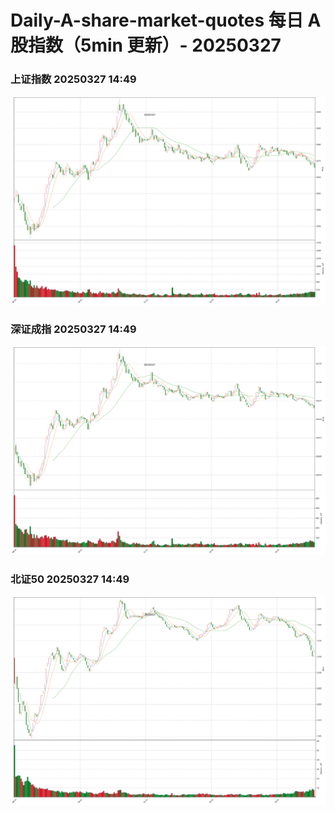 
# Daily-A-share-market-quotes 每日 A 股指数（5min 更新）- 20250327

### 上证指数 20250327 14:49
![](./fig/2025/3/20250327-sh000001.png)

### 深证成指 20250327 14:49
![](./fig/2025/3/20250327-sz399001.png)

### 北证50 20250327 14:49
![](./fig/2025/3/20250327-bj899050.png)
